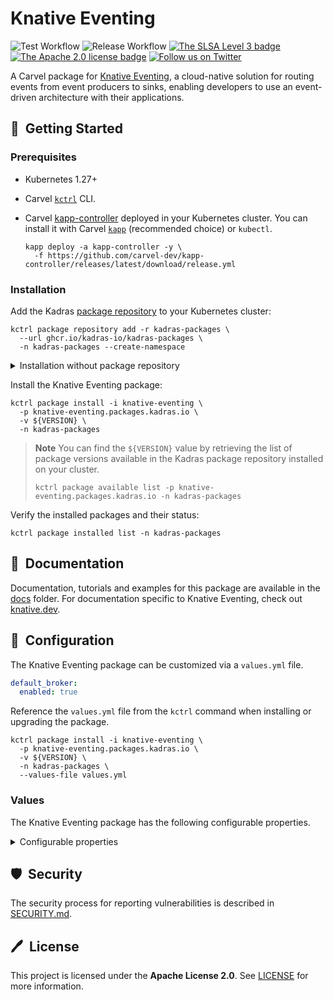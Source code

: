 # Knative Eventing

![Test Workflow](https://github.com/kadras-io/package-for-knative-eventing/actions/workflows/test.yml/badge.svg)
![Release Workflow](https://github.com/kadras-io/package-for-knative-eventing/actions/workflows/release.yml/badge.svg)
[![The SLSA Level 3 badge](https://slsa.dev/images/gh-badge-level3.svg)](https://slsa.dev/spec/v1.0/levels)
[![The Apache 2.0 license badge](https://img.shields.io/badge/License-Apache_2.0-blue.svg)](https://opensource.org/licenses/Apache-2.0)
[![Follow us on Twitter](https://img.shields.io/static/v1?label=Twitter&message=Follow&color=1DA1F2)](https://twitter.com/kadrasIO)

A Carvel package for [Knative Eventing](https://knative.dev/docs/eventing), a cloud-native solution for routing events from event producers to sinks, enabling developers to use an event-driven architecture with their applications.

## 🚀&nbsp; Getting Started

### Prerequisites

* Kubernetes 1.27+
* Carvel [`kctrl`](https://carvel.dev/kapp-controller/docs/latest/install/#installing-kapp-controller-cli-kctrl) CLI.
* Carvel [kapp-controller](https://carvel.dev/kapp-controller) deployed in your Kubernetes cluster. You can install it with Carvel [`kapp`](https://carvel.dev/kapp/docs/latest/install) (recommended choice) or `kubectl`.

  ```shell
  kapp deploy -a kapp-controller -y \
    -f https://github.com/carvel-dev/kapp-controller/releases/latest/download/release.yml
  ```

### Installation

Add the Kadras [package repository](https://github.com/kadras-io/kadras-packages) to your Kubernetes cluster:

  ```shell
  kctrl package repository add -r kadras-packages \
    --url ghcr.io/kadras-io/kadras-packages \
    -n kadras-packages --create-namespace
  ```

<details><summary>Installation without package repository</summary>
The recommended way of installing the Knative Eventing package is via the Kadras <a href="https://github.com/kadras-io/kadras-packages">package repository</a>. If you prefer not using the repository, you can add the package definition directly using <a href="https://carvel.dev/kapp/docs/latest/install"><code>kapp</code></a> or <code>kubectl</code>.

  ```shell
  kubectl create namespace kadras-packages
  kapp deploy -a knative-eventing-package -n kadras-packages -y \
    -f https://github.com/kadras-io/package-for-knative-eventing/releases/latest/download/metadata.yml \
    -f https://github.com/kadras-io/package-for-knative-eventing/releases/latest/download/package.yml
  ```
</details>

Install the Knative Eventing package:

  ```shell
  kctrl package install -i knative-eventing \
    -p knative-eventing.packages.kadras.io \
    -v ${VERSION} \
    -n kadras-packages
  ```

> **Note**
> You can find the `${VERSION}` value by retrieving the list of package versions available in the Kadras package repository installed on your cluster.
> 
>   ```shell
>   kctrl package available list -p knative-eventing.packages.kadras.io -n kadras-packages
>   ```

Verify the installed packages and their status:

  ```shell
  kctrl package installed list -n kadras-packages
  ```

## 📙&nbsp; Documentation

Documentation, tutorials and examples for this package are available in the [docs](docs) folder.
For documentation specific to Knative Eventing, check out [knative.dev](https://knative.dev/docs/eventing).

## 🎯&nbsp; Configuration

The Knative Eventing package can be customized via a `values.yml` file.

  ```yaml
  default_broker:
    enabled: true
  ```

Reference the `values.yml` file from the `kctrl` command when installing or upgrading the package.

  ```shell
  kctrl package install -i knative-eventing \
    -p knative-eventing.packages.kadras.io \
    -v ${VERSION} \
    -n kadras-packages \
    --values-file values.yml
  ```

### Values

The Knative Eventing package has the following configurable properties.

<details><summary>Configurable properties</summary>

| Config | Default | Description |
|-------|-------------------|-------------|
| `default_broker.enabled` | `false` | Enable the in-memory default broker. |
| `default_broker.namespace` | `default` | The namespace where to create the in-memory default broker. |

</details>

## 🛡️&nbsp; Security

The security process for reporting vulnerabilities is described in [SECURITY.md](SECURITY.md).

## 🖊️&nbsp; License

This project is licensed under the **Apache License 2.0**. See [LICENSE](LICENSE) for more information.
